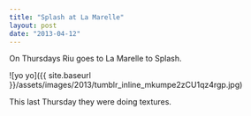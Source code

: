 ```yaml
---
title: "Splash at La Marelle"
layout: post
date: "2013-04-12"
---
```


On Thursdays Riu goes to La Marelle to Splash.

![yo yo]({{ site.baseurl }}/assets/images/2013/tumblr_inline_mkumpe2zCU1qz4rgp.jpg)

This last Thursday they were doing textures.
